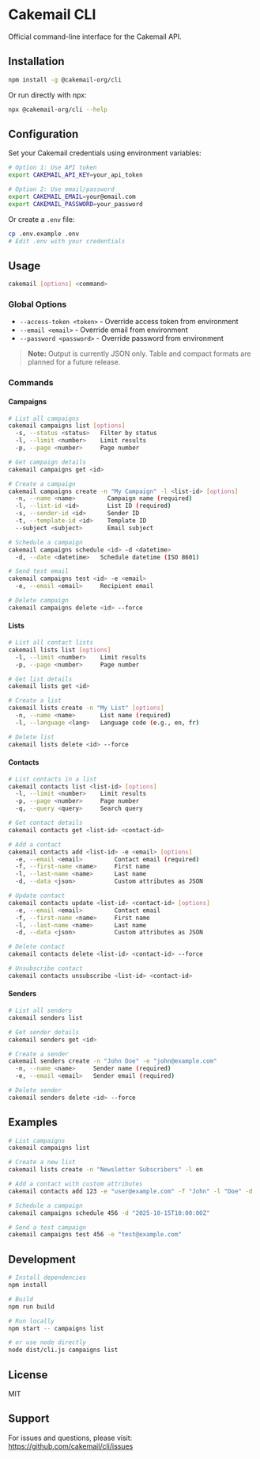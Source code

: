 # Cakemail CLI

Official command-line interface for the Cakemail API.

## Installation

```bash
npm install -g @cakemail-org/cli
```

Or run directly with npx:

```bash
npx @cakemail-org/cli --help
```

## Configuration

Set your Cakemail credentials using environment variables:

```bash
# Option 1: Use API token
export CAKEMAIL_API_KEY=your_api_token

# Option 2: Use email/password
export CAKEMAIL_EMAIL=your@email.com
export CAKEMAIL_PASSWORD=your_password
```

Or create a `.env` file:

```bash
cp .env.example .env
# Edit .env with your credentials
```

## Usage

```bash
cakemail [options] <command>
```

### Global Options

- `--access-token <token>` - Override access token from environment
- `--email <email>` - Override email from environment
- `--password <password>` - Override password from environment

> **Note:** Output is currently JSON only. Table and compact formats are planned for a future release.

### Commands

#### Campaigns

```bash
# List all campaigns
cakemail campaigns list [options]
  -s, --status <status>   Filter by status
  -l, --limit <number>    Limit results
  -p, --page <number>     Page number

# Get campaign details
cakemail campaigns get <id>

# Create a campaign
cakemail campaigns create -n "My Campaign" -l <list-id> [options]
  -n, --name <name>         Campaign name (required)
  -l, --list-id <id>        List ID (required)
  -s, --sender-id <id>      Sender ID
  -t, --template-id <id>    Template ID
  --subject <subject>       Email subject

# Schedule a campaign
cakemail campaigns schedule <id> -d <datetime>
  -d, --date <datetime>   Schedule datetime (ISO 8601)

# Send test email
cakemail campaigns test <id> -e <email>
  -e, --email <email>     Recipient email

# Delete campaign
cakemail campaigns delete <id> --force
```

#### Lists

```bash
# List all contact lists
cakemail lists list [options]
  -l, --limit <number>    Limit results
  -p, --page <number>     Page number

# Get list details
cakemail lists get <id>

# Create a list
cakemail lists create -n "My List" [options]
  -n, --name <name>       List name (required)
  -l, --language <lang>   Language code (e.g., en, fr)

# Delete list
cakemail lists delete <id> --force
```

#### Contacts

```bash
# List contacts in a list
cakemail contacts list <list-id> [options]
  -l, --limit <number>    Limit results
  -p, --page <number>     Page number
  -q, --query <query>     Search query

# Get contact details
cakemail contacts get <list-id> <contact-id>

# Add a contact
cakemail contacts add <list-id> -e <email> [options]
  -e, --email <email>         Contact email (required)
  -f, --first-name <name>     First name
  -l, --last-name <name>      Last name
  -d, --data <json>           Custom attributes as JSON

# Update contact
cakemail contacts update <list-id> <contact-id> [options]
  -e, --email <email>         Contact email
  -f, --first-name <name>     First name
  -l, --last-name <name>      Last name
  -d, --data <json>           Custom attributes as JSON

# Delete contact
cakemail contacts delete <list-id> <contact-id> --force

# Unsubscribe contact
cakemail contacts unsubscribe <list-id> <contact-id>
```

#### Senders

```bash
# List all senders
cakemail senders list

# Get sender details
cakemail senders get <id>

# Create a sender
cakemail senders create -n "John Doe" -e "john@example.com"
  -n, --name <name>     Sender name (required)
  -e, --email <email>   Sender email (required)

# Delete sender
cakemail senders delete <id> --force
```

## Examples

```bash
# List campaigns
cakemail campaigns list

# Create a new list
cakemail lists create -n "Newsletter Subscribers" -l en

# Add a contact with custom attributes
cakemail contacts add 123 -e "user@example.com" -f "John" -l "Doe" -d '{"company":"Acme"}'

# Schedule a campaign
cakemail campaigns schedule 456 -d "2025-10-15T10:00:00Z"

# Send a test campaign
cakemail campaigns test 456 -e "test@example.com"
```

## Development

```bash
# Install dependencies
npm install

# Build
npm run build

# Run locally
npm start -- campaigns list

# or use node directly
node dist/cli.js campaigns list
```

## License

MIT

## Support

For issues and questions, please visit: https://github.com/cakemail/cli/issues
